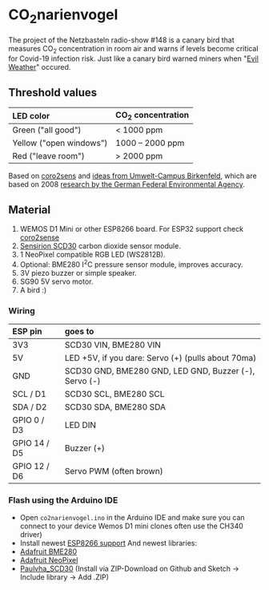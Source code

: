# CO<sub>2</sub>narienvogel

The project of the Netzbasteln radio-show #148 is a canary bird that measures CO<sub>2</sub> concentration in room air and warns if levels become critical for Covid-19 infection risk. Just like a canary bird warned miners when "[Evil Weather](https://de.wikipedia.org/wiki/B%C3%B6se_Wetter)" occured.

## Threshold values
| LED color                 |CO<sub>2</sub> concentration |
|:--------------------------|:----------------------------|
| Green ("all good")        | < 1000 ppm                  |
| Yellow ("open windows")   | 1000 – 2000 ppm             |
| Red ("leave room")        | \> 2000 ppm                 |

Based on [coro2sens](https://github.com/kmetz/coro2sens) and [ideas from Umwelt-Campus Birkenfeld](https://www.umwelt-campus.de/forschung/projekte/iot-werkstatt/ideen-zur-corona-krise), which are based on 2008 [research by the German Federal Environmental Agency](https://www.umweltbundesamt.de/sites/default/files/medien/pdfs/kohlendioxid_2008.pdf).


## Material
1. WEMOS D1 Mini or other ESP8266 board. For ESP32 support check [coro2sense](https://github.com/kmetz/coro2sens)
1. [Sensirion SCD30](https://www.sensirion.com/de/umweltsensoren/kohlendioxidsensor/kohlendioxidsensoren-co2/) carbon dioxide sensor module.
1. 1 NeoPixel compatible RGB LED (WS2812B). 
1. Optional: BME280 I<sup>2</sup>C pressure sensor module, improves accuracy.   
1. 3V piezo buzzer or simple speaker.
1. SG90 5V servo motor.
1. A bird :) 


### Wiring

| ESP pin      | goes to                                               |
|:-------------|:------------------------------------------------------|
| 3V3          | SCD30 VIN, BME280 VIN                                 |
| 5V           | LED +5V, if you dare: Servo (+) (pulls about 70ma)     |
| GND          | SCD30 GND, BME280 GND, LED GND, Buzzer (-), Servo (-) |
| SCL / D1     | SCD30 SCL, BME280 SCL                                 |
| SDA / D2     | SCD30 SDA, BME280 SDA                                 |
| GPIO 0 / D3  | LED DIN                                               |
| GPIO 14 / D5 | Buzzer (+)                                            |
| GPIO 12 / D6 | Servo PWM (often brown)                               |

### Flash using the Arduino IDE
- Open `co2narienvogel.ino` in the Arduino IDE and make sure you can connect to your device  Wemos D1 mini clones often use the CH340 driver)
- Install newest [ESP8266 support](https://www.heise.de/ct/artikel/Arduino-IDE-installieren-und-fit-machen-fuer-ESP8266-und-ESP32-4130814.html) 
And newest libraries: 
- [Adafruit BME280](https://github.com/adafruit/Adafruit_BME280_Library)
- [Adafruit NeoPixel](https://github.com/adafruit/Adafruit_NeoPixel)
- [Paulvha_SCD30](https://github.com/paulvha/scd30) (Install via ZIP-Download on Github and Sketch -> Include library -> Add .ZIP) 
